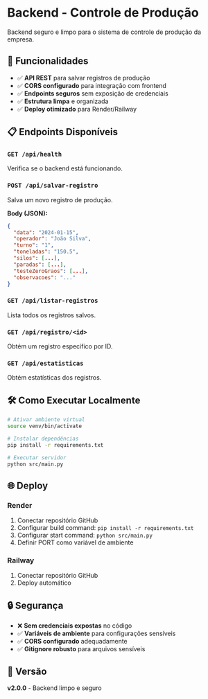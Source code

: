 # Backend - Controle de Produção

Backend seguro e limpo para o sistema de controle de produção da empresa.

## 🚀 Funcionalidades

- ✅ **API REST** para salvar registros de produção
- ✅ **CORS configurado** para integração com frontend
- ✅ **Endpoints seguros** sem exposição de credenciais
- ✅ **Estrutura limpa** e organizada
- ✅ **Deploy otimizado** para Render/Railway

## 📋 Endpoints Disponíveis

### `GET /api/health`
Verifica se o backend está funcionando.

### `POST /api/salvar-registro`
Salva um novo registro de produção.

**Body (JSON):**
```json
{
  "data": "2024-01-15",
  "operador": "João Silva",
  "turno": "1",
  "toneladas": "150.5",
  "silos": [...],
  "paradas": [...],
  "testeZeroGraos": [...],
  "observacoes": "..."
}
```

### `GET /api/listar-registros`
Lista todos os registros salvos.

### `GET /api/registro/<id>`
Obtém um registro específico por ID.

### `GET /api/estatisticas`
Obtém estatísticas dos registros.

## 🛠️ Como Executar Localmente

```bash
# Ativar ambiente virtual
source venv/bin/activate

# Instalar dependências
pip install -r requirements.txt

# Executar servidor
python src/main.py
```

## 🌐 Deploy

### Render
1. Conectar repositório GitHub
2. Configurar build command: `pip install -r requirements.txt`
3. Configurar start command: `python src/main.py`
4. Definir PORT como variável de ambiente

### Railway
1. Conectar repositório GitHub
2. Deploy automático

## 🔒 Segurança

- ❌ **Sem credenciais expostas** no código
- ✅ **Variáveis de ambiente** para configurações sensíveis
- ✅ **CORS configurado** adequadamente
- ✅ **Gitignore robusto** para arquivos sensíveis

## 📝 Versão

**v2.0.0** - Backend limpo e seguro


